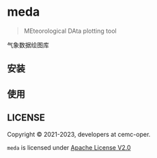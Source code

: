 # meda

> MEteorological DAta plotting tool

气象数据绘图库

## 安装

## 使用

## LICENSE

Copyright &copy; 2021-2023, developers at cemc-oper.

`meda` is licensed under [Apache License V2.0](./LICENSE)